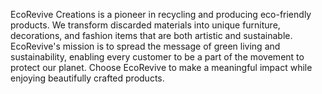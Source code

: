 EcoRevive Creations is a pioneer in recycling and producing eco-friendly products. We transform discarded materials into unique furniture, decorations, and fashion items that are both artistic and sustainable. EcoRevive's mission is to spread the message of green living and sustainability, enabling every customer to be a part of the movement to protect our planet. Choose EcoRevive to make a meaningful impact while enjoying beautifully crafted products.

